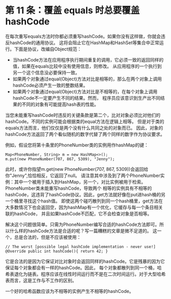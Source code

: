 # 第 11 条：覆盖 equals 时总要覆盖 hashCode

在每次重写equals方法时你都必须重写hashCode。如果你没有这样做，你就会违反hashCode的通用协议。
这将会阻止它在HashMap和HashSet等集合中正常运行。下面是协议，改编自Object规范：

   + 当hashCode方法在应用程序执行期间重复的调用，它必须一致的返回同样的值，如果在equals比较中没有使用信息，则修改。
     从应用程序的一个执行到另一个这个信息没必要保持一致。
   + 如果两个对象通过equal(Object)方法对比是相等的，那么在两个对象上调用hashCode必须产生一致的整数结果。
   + 如果两个对象通过equal(Object)方法对比是不相等的，在每个对象上调用hashCode不一定要产生不同的结果。然而，
     程序员应该意识到生产出不同结果的不同的对象有可能提高hash表的性能。
 
当您未能重写hashCode时违反的关键条款是第二个，比对对象必须比对他们的hashCode。不同的实例可能会根据类的equal方法在逻辑上相等。
但是对于类的equals方法而言，他们仅仅是两个没有什么共同之处的对象而已。
因此，对象的hashCode方法返回了两个看似随机的数字代替了两个同样的数字作为协议要求。

例如，假设您将第十条里的PhoneNumber类的实例用作hashMap的键：

    Map<PhoneNumber, String> m = new HashMap<>();
    m.put(new PhoneNumber(707, 867, 5309), "Jenny");

此时，或许你指望m.get(new PhoneNumber(707, 867, 5309))会返回给你"Jenny",恰恰相反，它返回了null。
请注意其中涉及到了两个PhoneNumber实例：其中一个被用于插入到HashMap，另一个，对比实例被用于检索。PhoneNumber类未能重写hashCode，导致两个
相等的实例具有不相等的hashCode，这违背了hashCode协议。因此，get方法就好像在put进hash桶的另一个桶里寻找这个hash值。
即使这两个碰巧散列到同一个hash桶里，get方法在大多数情况下也会返回空，因为hashMap有一个优化，它缓存与每一个条目相关联的hashCode，
并且如果hashCode不匹配，它不会检查对象是否相等。

解决这个问题很简单。只需为PhoneNumber编写合适的hashCode方法即可。所以什么样的hashCode方法是合适的呢？写一篇糟糕的文章是微不足道的。
这一个，总是合法的，但是不应该被使用：

    // The worst [possible legal hashCode implementation - never use!]
    @Override public int hashCode(){ return 42; }
    
它是合法的是因为它保证对比对象时会返回同样的hashCode。它是残暴的因为它保证每个对象都会有一样的hashCode。因此，
每个对象都散列到同一个桶，哈希表退化为链表。程序应该在线性时间运行而不是在二次时间运行。对于大型哈希表而言，这是工作与不工作的区别。

一个好的哈希函数应该为不相等的实例产生不相等的hashCode。